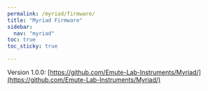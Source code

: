 ```yaml
---
permalink: /myriad/firmware/
title: "Myriad Firmware"
sidebar:
  nav: "myriad"
toc: true
toc_sticky: true

---
```




Version 1.0.0: [https://github.com/Emute-Lab-Instruments/Myriad/](https://github.com/Emute-Lab-Instruments/Myriad/)


